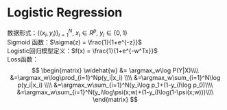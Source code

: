 # Logistic Regression
数据形式：$\{(x_i,y_i)\}_{i=1}^N$, $x_i\in R^p$, $y_i\in\{0,1\}$\
Sigmoid 函数：$\sigma(z) = \frac{1}{1+e^{-z}}$\
Logistic回归模型定义：$f(x) = \frac{1}{1+e^{-w^Tx}}$\
Loss函数：
$$
\begin{matrix}
    \widehat{w} &= \argmax_w\log P(Y|X)\\\\
    &=\argmax_w\log\prod_{i=1}^Np(y_i|x_i) \\\\
    &=\argmax_w\sum_{i=1}^N\log p(y_i|x_i) \\\\
    &=\argmax_w\sum_{i=1}^N(y_i\log p_1+(1-y_i)\log p_0)\\\\
    &=\argmax_w\sum_{i=1}^N(y_i\log\psi(x;w)+(1-y_i)\log(1-\psi(x;w)))\\\\
    \end{matrix}
$$